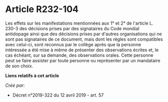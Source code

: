 # Article R232-104

Les effets sur les manifestations mentionnées aux 1° et 2° de l'article L. 230-3 des décisions prises par des signataires du
Code mondial antidopage ainsi que des décisions prises par d'autres organisations qui ne sont pas signataires de ce document,
mais dont les règles sont compatibles avec celui-ci, sont reconnus par le collège après que la personne intéressée a été mise
à même de présenter des observations écrites et, le cas échéant, sur sa demande, des observations orales. Cette personne peut
se faire assister par toute personne ou représenter par un mandataire de son choix.

**Liens relatifs à cet article**

_Créé par_:

  - Décret n°2019-322 du 12 avril 2019 - art. 57
